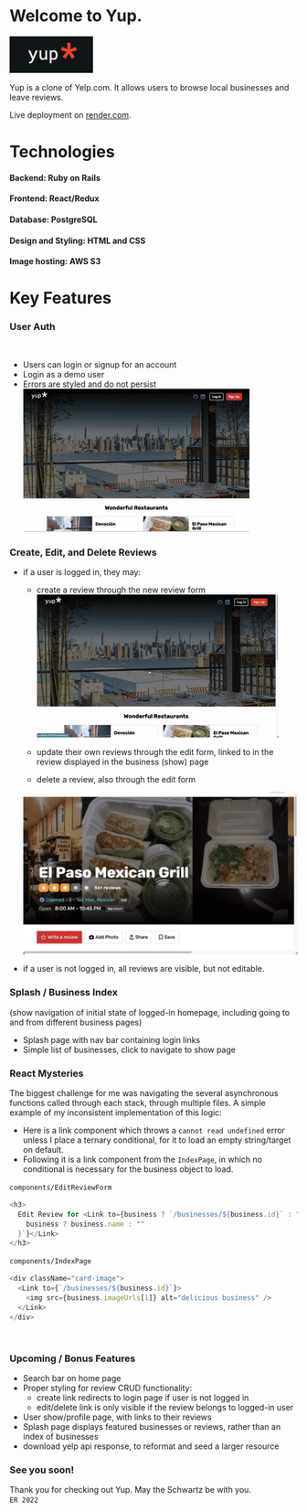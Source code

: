 # Welcome to Yup.

![yup-logo](./app/assets/yup-logo.png)

Yup is a clone of Yelp.com. It allows users to browse local businesses and leave reviews.

Live deployment on [render.com](https://yup-z7t1.onrender.com/).

# Technologies

#### Backend: Ruby on Rails

#### Frontend: React/Redux

#### Database: PostgreSQL

#### Design and Styling: HTML and CSS

#### Image hosting: AWS S3

# Key Features

### User Auth

<br />

- Users can login or signup for an account
- Login as a demo user
- Errors are styled and do not persist
  <br />
  ![current site](./app/assets/auth.gif)

### Create, Edit, and Delete Reviews

- if a user is logged in, they may:

  - create a review through the new review form
    <br />
    ![create](./app/assets/crud-1.gif)
    <br />

  - update their own reviews through the edit form, linked to in the review displayed in the business (show) page
  - delete a review, also through the edit form
    <br />

  ![edit/delete](./app/assets/crud-2.gif)
  <br />

- if a user is not logged in, all reviews are visible, but not editable.
  <br />

### Splash / Business Index

(show navigation of initial state of logged-in homepage, including going to and from different business pages)

- Splash page with nav bar containing login links
- Simple list of businesses, click to navigate to show page
  <br />

### React Mysteries

The biggest challenge for me was navigating the several asynchronous functions called through each stack, through multiple files. A simple example of my inconsistent implementation of this logic:

- Here is a link component which throws a `cannot read undefined` error unless I place a ternary conditional, for it to load an empty string/target on default.
- Following it is a link component from the `IndexPage`, in which no conditional is necessary for the business object to load.

`components/EditReviewForm`

```js
<h3>
  Edit Review for <Link to={business ? `/businesses/${business.id}` : "/"}>{`${
    business ? business.name : ""
  }`}</Link>
</h3>
```

`components/IndexPage`

```js
<div className="card-image">
  <Link to={`/businesses/${business.id}`}>
    <img src={business.imageUrls[1]} alt="delicious business" />
  </Link>
</div>
```

<br />

### Upcoming / Bonus Features

- Search bar on home page
- Proper styling for review CRUD functionality:
  - create link redirects to login page if user is not logged in
  - edit/delete link is only visible if the review belongs to logged-in user
- User show/profile page, with links to their reviews
- Splash page displays featured businesses or reviews, rather than an index of businesses
- download yelp api response, to reformat and seed a larger resource
  <br />

### See you soon!

Thank you for checking out Yup. May the Schwartz be with you.
<br />
`ER 2022`
